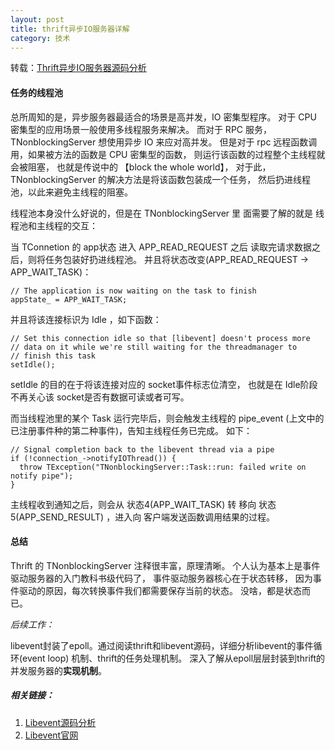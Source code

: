 ```yaml
---
layout: post
title: thrift异步IO服务器详解
category: 技术
---
```


转载：[Thrift异步IO服务器源码分析](http://yanyiwu.com/work/2014/12/06/thrift-tnonblockingserver-analysis.html "Markdown")

#### 任务的线程池

总所周知的是，异步服务器最适合的场景是高并发，IO 密集型程序。 对于 CPU 密集型的应用场景一般使用多线程服务来解决。
而对于 RPC 服务，TNonblockingServer 想使用异步 IO 来应对高并发。 
但是对于 rpc 远程函数调用，如果被方法的函数是 CPU 密集型的函数， 则运行该函数的过程整个主线程就会被阻塞，
也就是传说中的 【block the whole world】， 对于此，TNonblockingServer 的解决方法是将该函数包装成一个任务， 
然后扔进线程池，以此来避免主线程的阻塞。

线程池本身没什么好说的，但是在 TNonblockingServer 里 面需要了解的就是 线程池和主线程的交互：

当 TConnetion 的 app状态 进入 APP_READ_REQUEST 之后 读取完请求数据之后，则将任务包装好扔进线程池。
并且将状态改变(APP_READ_REQUEST -> APP_WAIT_TASK)：

```
// The application is now waiting on the task to finish
appState_ = APP_WAIT_TASK;
```

并且将该连接标识为 Idle ，如下函数：

```
// Set this connection idle so that [libevent] doesn't process more
// data on it while we're still waiting for the threadmanager to
// finish this task
setIdle();
```

setIdle 的目的在于将该连接对应的 socket事件标志位清空， 也就是在 Idle阶段不再关心该 socket是否有数据可读或者可写。

而当线程池里的某个 Task 运行完毕后，则会触发主线程的 pipe_event (上文中的已注册事件种的第二种事件)，告知主线程任务已完成。 如下：

```
// Signal completion back to the libevent thread via a pipe
if (!connection_->notifyIOThread()) {
  throw TException("TNonblockingServer::Task::run: failed write on notify pipe");
}
```

主线程收到通知之后，则会从 状态4(APP_WAIT_TASK) 转 移向 状态5(APP_SEND_RESULT) ，进入向 客户端发送函数调用结果的过程。

#### 总结

Thrift 的 TNonblockingServer 注释很丰富，原理清晰。 个人认为基本上是事件驱动服务器的入门教科书级代码了， 
事件驱动服务器核心在于状态转移， 因为事件驱动的原因，每次转换事件我们都需要保存当前的状态。 没啥，都是状态而已。

*后续工作：*

libevent封装了epoll。通过阅读thrift和libevent源码，详细分析libevent的事件循环(event loop) 机制、thrift的任务处理机制。
深入了解从epoll层层封装到thrift的并发服务器的**实现机制**。

##### 相关链接：

1. [Libevent源码分析](http://yanyiwu.com/work/2014/12/10/asyncronous-io-libevent.html "Markdown")
2. [Libevent官网](http://libevent.org/ "Markdown")
